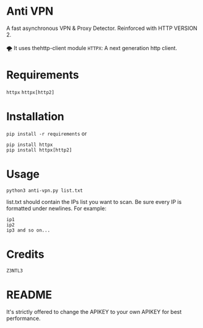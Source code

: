 # Anti VPN
A fast asynchronous VPN & Proxy Detector. Reinforced with HTTP VERSION 2.
<br><br>
🌪️ It uses thehttp-client module ``HTTPX``: A next generation http client.


# Requirements
``httpx``
``httpx[http2]``

# Installation
``pip install -r requirements`` or
```
pip install httpx
pip install httpx[http2]
```

# Usage
```
python3 anti-vpn.py list.txt
```
list.txt should contain the IPs list you want to scan. Be sure every IP is formatted under newlines. For example:
```
ip1
ip2
ip3 and so on...
```

# Credits
``Z3NTL3``

# README
It's strictly offered to change the APIKEY to your own APIKEY for best performance.
